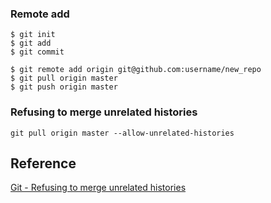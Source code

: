 ### Remote add 
```
$ git init
$ git add
$ git commit

$ git remote add origin git@github.com:username/new_repo
$ git pull origin master
$ git push origin master
```

### Refusing to merge unrelated histories
```
git pull origin master --allow-unrelated-histories
```

## Reference
[Git - Refusing to merge unrelated histories](https://www.educative.io/edpresso/the-fatal-refusing-to-merge-unrelated-histories-git-error)
